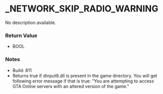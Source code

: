# _NETWORK_SKIP_RADIO_WARNING

No description available.

### Return Value
* BOOL

### Notes
* Build: 811
* Returns true if dinput8.dll is present in the game directory.
You will get following error message if that is true: "You are attempting to access GTA Online servers with an altered version of the game."

